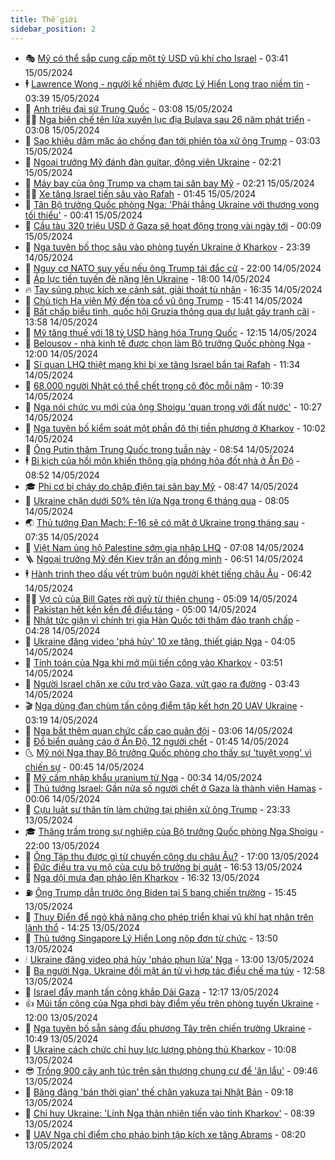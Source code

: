 ```yaml
---
title: Thế giới
sidebar_position: 2
---
```


<!-- vnexpress-the-gioi:START -->
- 🎭 [Mỹ có thể sắp cung cấp một tỷ USD vũ khí cho Israel](https://vnexpress.net/my-co-the-sap-cung-cap-mot-ty-usd-vu-khi-cho-israel-4746202.html) - 03:41 15/05/2024
- 🕴 [Lawrence Wong - người kế nhiệm được Lý Hiển Long trao niềm tin](https://vnexpress.net/lawrence-wong-nguoi-ke-nhiem-duoc-ly-hien-long-trao-niem-tin-4734751.html) - 03:39 15/05/2024
- 🤭 [Anh triệu đại sứ Trung Quốc](https://vnexpress.net/anh-trieu-dai-su-trung-quoc-4746142.html) - 03:08 15/05/2024
- 🧑‍💻 [Nga biên chế tên lửa xuyên lục địa Bulava sau 26 năm phát triển](https://vnexpress.net/nga-bien-che-ten-lua-xuyen-luc-dia-bulava-sau-26-nam-phat-trien-4746152.html) - 03:08 15/05/2024
- 🦏 [Sao khiêu dâm mặc áo chống đạn tới phiên tòa xử ông Trump](https://vnexpress.net/sao-khieu-dam-mac-ao-chong-dan-toi-phien-toa-xu-ong-trump-4746144.html) - 03:03 15/05/2024
- 🦒 [Ngoại trưởng Mỹ đánh đàn guitar, động viên Ukraine](https://vnexpress.net/ngoai-truong-my-danh-dan-guitar-dong-vien-ukraine-4746167.html) - 02:21 15/05/2024
- 🌈 [Máy bay của ông Trump va chạm tại sân bay Mỹ](https://vnexpress.net/may-bay-cua-ong-trump-va-cham-tai-san-bay-my-4746165.html) - 02:21 15/05/2024
- 🧑‍🏫 [Xe tăng Israel tiến sâu vào Rafah](https://vnexpress.net/xe-tang-israel-tien-sau-vao-rafah-4746131.html) - 01:45 15/05/2024
- 🐲 [Tân Bộ trưởng Quốc phòng Nga: &#39;Phải thắng Ukraine với thương vong tối thiểu&#39;](https://vnexpress.net/tan-bo-truong-quoc-phong-nga-phai-thang-ukraine-voi-thuong-vong-toi-thieu-4746119.html) - 00:41 15/05/2024
- 🦒 [Cầu tàu 320 triệu USD ở Gaza sẽ hoạt động trong vài ngày tới](https://vnexpress.net/cau-tau-320-trieu-usd-o-gaza-se-hoat-dong-trong-vai-ngay-toi-4746125.html) - 00:09 15/05/2024
- 🐻 [Nga tuyên bố thọc sâu vào phòng tuyến Ukraine ở Kharkov](https://vnexpress.net/nga-tuyen-bo-thoc-sau-vao-phong-tuyen-ukraine-o-kharkov-4746118.html) - 23:39 14/05/2024
- 🚀 [Nguy cơ NATO suy yếu nếu ông Trump tái đắc cử](https://vnexpress.net/nguy-co-nato-suy-yeu-neu-ong-trump-tai-dac-cu-4745711.html) - 22:00 14/05/2024
- 🥰 [Áp lực tiền tuyến đè nặng lên Ukraine](https://vnexpress.net/ap-luc-tien-tuyen-de-nang-len-ukraine-4745791.html) - 18:00 14/05/2024
- 🔥 [Tay súng phục kích xe cảnh sát, giải thoát tù nhân](https://vnexpress.net/tay-sung-phuc-kich-xe-canh-sat-giai-thoat-tu-nhan-4746101.html) - 16:35 14/05/2024
- 🥳 [Chủ tịch Hạ viện Mỹ đến tòa cổ vũ ông Trump](https://vnexpress.net/chu-tich-ha-vien-my-den-toa-co-vu-ong-trump-4746089.html) - 15:41 14/05/2024
- 💼 [Bất chấp biểu tình, quốc hội Gruzia thông qua dự luật gây tranh cãi](https://vnexpress.net/bat-chap-bieu-tinh-quoc-hoi-gruzia-thong-qua-du-luat-gay-tranh-cai-4746065.html) - 13:58 14/05/2024
- 🤡 [Mỹ tăng thuế với 18 tỷ USD hàng hóa Trung Quốc](https://vnexpress.net/my-tang-thue-voi-18-ty-usd-hang-hoa-trung-quoc-4746049.html) - 12:15 14/05/2024
- 🌁 [Belousov - nhà kinh tế được chọn làm Bộ trưởng Quốc phòng Nga](https://vnexpress.net/belousov-nha-kinh-te-duoc-chon-lam-bo-truong-quoc-phong-nga-4745248.html) - 12:00 14/05/2024
- 🤩 [Sĩ quan LHQ thiệt mạng khi bị xe tăng Israel bắn tại Rafah](https://vnexpress.net/si-quan-lhq-thiet-mang-khi-bi-xe-tang-israel-ban-tai-rafah-4746041.html) - 11:34 14/05/2024
- 🎉 [68.000 người Nhật có thể chết trong cô độc mỗi năm](https://vnexpress.net/68-000-nguoi-nhat-co-the-chet-trong-co-doc-moi-nam-4745888.html) - 10:39 14/05/2024
- 🎉 [Nga nói chức vụ mới của ông Shoigu &#39;quan trọng với đất nước&#39;](https://vnexpress.net/nga-noi-chuc-vu-moi-cua-ong-shoigu-quan-trong-voi-dat-nuoc-4746011.html) - 10:27 14/05/2024
- 🌁 [Nga tuyên bố kiểm soát một phần đô thị tiền phương ở Kharkov](https://vnexpress.net/nga-tuyen-bo-kiem-soat-mot-phan-do-thi-tien-phuong-o-kharkov-4745961.html) - 10:02 14/05/2024
- 🌊 [Ông Putin thăm Trung Quốc trong tuần này](https://vnexpress.net/ong-putin-tham-trung-quoc-trong-tuan-nay-4745935.html) - 08:54 14/05/2024
- 🕴 [Bi kịch của hồi môn khiến thông gia phóng hỏa đốt nhà ở Ấn Độ](https://vnexpress.net/bi-kich-cua-hoi-mon-khien-thong-gia-phong-hoa-dot-nha-o-an-do-4745724.html) - 08:52 14/05/2024
- 🎓 [Phi cơ bị cháy do chập điện tại sân bay Mỹ](https://vnexpress.net/phi-co-bi-chay-do-chap-dien-tai-san-bay-my-4745893.html) - 08:47 14/05/2024
- 🦩 [Ukraine chặn dưới 50% tên lửa Nga trong 6 tháng qua](https://vnexpress.net/ukraine-chan-duoi-50-ten-lua-nga-trong-6-thang-qua-4745674.html) - 08:05 14/05/2024
- 🌏 [Thủ tướng Đan Mạch: F-16 sẽ có mặt ở Ukraine trong tháng sau](https://vnexpress.net/thu-tuong-dan-mach-f-16-se-co-mat-o-ukraine-trong-thang-sau-4745882.html) - 07:35 14/05/2024
- 🌋 [Việt Nam ủng hộ Palestine sớm gia nhập LHQ](https://vnexpress.net/viet-nam-ung-ho-palestine-som-gia-nhap-lhq-4745852.html) - 07:08 14/05/2024
- 🪜 [Ngoại trưởng Mỹ đến Kiev trấn an đồng minh](https://vnexpress.net/ngoai-truong-my-den-kiev-tran-an-dong-minh-4745809.html) - 06:51 14/05/2024
- 🕴 [Hành trình theo dấu vết trùm buôn người khét tiếng châu Âu](https://vnexpress.net/hanh-trinh-theo-dau-vet-trum-buon-nguoi-khet-tieng-chau-au-4744568.html) - 06:42 14/05/2024
- 🧑‍🏫 [Vợ cũ của Bill Gates rời quỹ từ thiện chung](https://vnexpress.net/vo-cu-cua-bill-gates-roi-quy-tu-thien-chung-4745837.html) - 05:09 14/05/2024
- 🌮 [Pakistan hết kền kền để điểu táng](https://vnexpress.net/pakistan-het-ken-ken-de-dieu-tang-4745761.html) - 05:00 14/05/2024
- 🚦 [Nhật tức giận vì chính trị gia Hàn Quốc tới thăm đảo tranh chấp](https://vnexpress.net/nhat-tuc-gian-vi-chinh-tri-gia-han-quoc-toi-tham-dao-tranh-chap-4745757.html) - 04:28 14/05/2024
- 💫 [Ukraine đăng video &#39;phá hủy&#39; 10 xe tăng, thiết giáp Nga](https://vnexpress.net/ukraine-dang-video-pha-huy-10-xe-tang-thiet-giap-nga-4745696.html) - 04:05 14/05/2024
- 🤡 [Tính toán của Nga khi mở mũi tiến công vào Kharkov](https://vnexpress.net/tinh-toan-cua-nga-khi-mo-mui-tien-cong-vao-kharkov-4745241.html) - 03:51 14/05/2024
- 🦣 [Người Israel chặn xe cứu trợ vào Gaza, vứt gạo ra đường](https://vnexpress.net/nguoi-israel-chan-xe-cuu-tro-vao-gaza-vut-gao-ra-duong-4745705.html) - 03:43 14/05/2024
- 🎬 [Nga dùng đạn chùm tấn công điểm tập kết hơn 20 UAV Ukraine](https://vnexpress.net/nga-dung-dan-chum-tan-cong-diem-tap-ket-hon-20-uav-ukraine-4745702.html) - 03:19 14/05/2024
- 🎉 [Nga bắt thêm quan chức cấp cao quân đội](https://vnexpress.net/nga-bat-them-quan-chuc-cap-cao-quan-doi-4745764.html) - 03:06 14/05/2024
- 🎡 [Đổ biển quảng cáo ở Ấn Độ, 12 người chết](https://vnexpress.net/do-bien-quang-cao-o-an-do-12-nguoi-chet-4745679.html) - 01:45 14/05/2024
- 🌜 [Mỹ nói Nga thay Bộ trưởng Quốc phòng cho thấy sự &#39;tuyệt vọng&#39; vì chiến sự](https://vnexpress.net/my-noi-nga-thay-bo-truong-quoc-phong-cho-thay-su-tuyet-vong-vi-chien-su-4745665.html) - 00:45 14/05/2024
- 🎡 [Mỹ cấm nhập khẩu uranium từ Nga](https://vnexpress.net/my-cam-nhap-khau-uranium-tu-nga-4745664.html) - 00:34 14/05/2024
- 🤗 [Thủ tướng Israel: Gần nửa số người chết ở Gaza là thành viên Hamas](https://vnexpress.net/thu-tuong-israel-gan-nua-so-nguoi-chet-o-gaza-la-thanh-vien-hamas-4745656.html) - 00:06 14/05/2024
- 🦩 [Cựu luật sư thân tín làm chứng tại phiên xử ông Trump](https://vnexpress.net/cuu-luat-su-than-tin-lam-chung-tai-phien-xu-ong-trump-4745654.html) - 23:33 13/05/2024
- 🎓 [Thăng trầm trong sự nghiệp của Bộ trưởng Quốc phòng Nga Shoigu](https://vnexpress.net/thang-tram-trong-su-nghiep-cua-bo-truong-quoc-phong-nga-shoigu-4745387.html) - 22:00 13/05/2024
- 🌁 [Ông Tập thu được gì từ chuyến công du châu Âu?](https://vnexpress.net/ong-tap-thu-duoc-gi-tu-chuyen-cong-du-chau-au-4745450.html) - 17:00 13/05/2024
- 🤩 [Đức điều tra vụ mộ của cựu bộ trưởng bị quật](https://vnexpress.net/duc-dieu-tra-vu-mo-cua-cuu-bo-truong-bi-quat-4745646.html) - 16:53 13/05/2024
- 👹 [Nga dội mưa đạn pháo lên Kharkov](https://vnexpress.net/nga-doi-mua-dan-phao-len-kharkov-4745639.html) - 16:32 13/05/2024
- ⛽️ [Ông Trump dẫn trước ông Biden tại 5 bang chiến trường](https://vnexpress.net/ong-trump-dan-truoc-ong-biden-tai-5-bang-chien-truong-4745630.html) - 15:45 13/05/2024
- 🚀 [Thụy Điển để ngỏ khả năng cho phép triển khai vũ khí hạt nhân trên lãnh thổ](https://vnexpress.net/thuy-dien-de-ngo-kha-nang-cho-phep-trien-khai-vu-khi-hat-nhan-tren-lanh-tho-4745623.html) - 14:25 13/05/2024
- 🎡 [Thủ tướng Singapore Lý Hiển Long nộp đơn từ chức](https://vnexpress.net/thu-tuong-singapore-ly-hien-long-nop-don-tu-chuc-4745616.html) - 13:50 13/05/2024
- 🕯 [Ukraine đăng video phá hủy &#39;pháo phun lửa&#39; Nga](https://vnexpress.net/ukraine-dang-video-pha-huy-phao-phun-lua-nga-4745526.html) - 13:00 13/05/2024
- 🐻 [Ba người Nga, Ukraine đối mặt án tử vì hợp tác điều chế ma túy](https://vnexpress.net/ba-nguoi-nga-ukraine-doi-mat-an-tu-vi-hop-tac-dieu-che-ma-tuy-4745607.html) - 12:58 13/05/2024
- 🚦 [Israel đẩy mạnh tấn công khắp Dải Gaza](https://vnexpress.net/israel-day-manh-tan-cong-khap-dai-gaza-4745604.html) - 12:17 13/05/2024
- 👍 [Mũi tấn công của Nga phơi bày điểm yếu trên phòng tuyến Ukraine](https://vnexpress.net/mui-tan-cong-cua-nga-phoi-bay-diem-yeu-tren-phong-tuyen-ukraine-4745231.html) - 12:00 13/05/2024
- 🚀 [Nga tuyên bố sẵn sàng đấu phương Tây trên chiến trường Ukraine](https://vnexpress.net/nga-tuyen-bo-san-sang-dau-phuong-tay-tren-chien-truong-ukraine-4745559.html) - 10:49 13/05/2024
- 🌮 [Ukraine cách chức chỉ huy lực lượng phòng thủ Kharkov](https://vnexpress.net/ukraine-cach-chuc-chi-huy-luc-luong-phong-thu-kharkov-4745485.html) - 10:08 13/05/2024
- 😎 [Trồng 900 cây anh túc trên sân thượng chung cư để &#39;ăn lẩu&#39;](https://vnexpress.net/trong-900-cay-anh-tuc-tren-san-thuong-chung-cu-de-an-lau-4745532.html) - 09:46 13/05/2024
- 🐲 [Băng đảng &#39;bán thời gian&#39; thế chân yakuza tại Nhật Bản](https://vnexpress.net/bang-dang-ban-thoi-gian-the-chan-yakuza-tai-nhat-ban-4745296.html) - 09:18 13/05/2024
- 💫 [Chỉ huy Ukraine: &#39;Lính Nga thản nhiên tiến vào tỉnh Kharkov&#39;](https://vnexpress.net/chi-huy-ukraine-linh-nga-than-nhien-tien-vao-tinh-kharkov-4745483.html) - 08:39 13/05/2024
- 👀 [UAV Nga chỉ điểm cho pháo binh tập kích xe tăng Abrams](https://vnexpress.net/uav-nga-chi-diem-cho-phao-binh-tap-kich-xe-tang-abrams-4745444.html) - 08:20 13/05/2024<!-- vnexpress-the-gioi:END -->